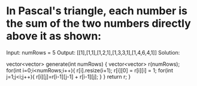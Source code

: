 # In Pascal's triangle, each number is the sum of the two numbers directly above it as shown:
Input: numRows = 5
Output: [[1],[1,1],[1,2,1],[1,3,3,1],[1,4,6,4,1]]
Solution:

  vector<vector<int>> generate(int numRows) {
        vector<vector<int>> r(numRows);
        for(int i=0;i<numRows;i++){
            r[i].resize(i+1);
            r[i][0] = r[i][i] = 1;
            for(int j=1;j<i;j++){
                r[i][j]=r[i-1][j-1] + r[i-1][j];
            }
        }
        return r;
    }

